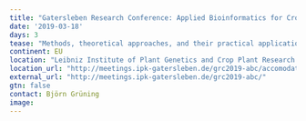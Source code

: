 ```yaml
---
title: "Gatersleben Research Conference: Applied Bioinformatics for Crops"
date: '2019-03-18'
days: 3
tease: "Methods, theoretical approaches, and their practical applications."
continent: EU
location: "Leibniz Institute of Plant Genetics and Crop Plant Research (IPK), Gatersleben, Germany"
location_url: "http://meetings.ipk-gatersleben.de/grc2019-abc/accomodation/"
external_url: "http://meetings.ipk-gatersleben.de/grc2019-abc/"
gtn: false
contact: Björn Grüning
image: 
---
```

